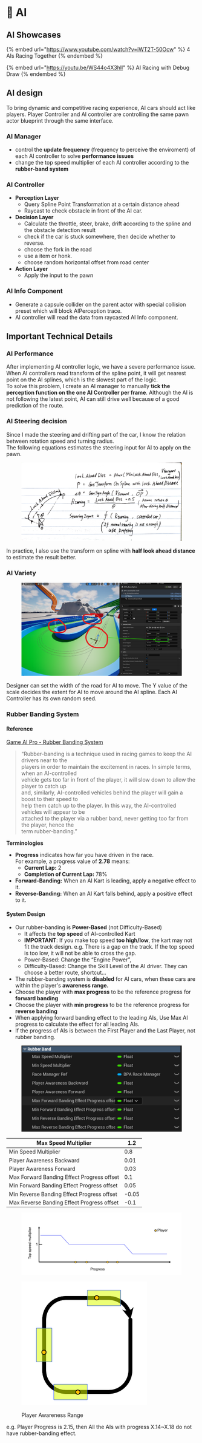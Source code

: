 # 🤖 AI

## AI Showcases

{% embed url="https://www.youtube.com/watch?v=iWT2T-50Ocw" %}
4 AIs Racing Together
{% endembed %}

{% embed url="https://youtu.be/WS44o4X3hlI" %}
AI Racing with Debug Draw
{% endembed %}

## AI design

To bring dynamic and competitive racing experience, AI cars should act like players. Player Controller and AI controller are controlling the same pawn actor blueprint through the same interface.

### AI Manager

* control the **update frequency** (frequency to perceive the enviroment) of each AI controller to solve **performance issues**
* change the top speed multiplier of each AI controller according to the **rubber-band system**

### AI Controller

* **Perception Layer**
  * Query Spline Point Transformation at a certain distance ahead
  * Raycast to check obstacle in front of the AI car.
* **Decision Layer**
  * Calculate the throttle, steer, brake, drift according to the spline and the obstacle detection result
  * check if the car is stuck somewhere, then decide whether to reverse.
  * choose the fork in the road
  * use a item or honk.
  * choose random horizontal offset from road center
* **Action Layer**
  * Apply the input to the pawn

### AI Info Component

* Generate a capsule collider on the parent actor with special collision preset which will block AIPerception trace.
* AI controller will read the data from raycasted AI Info component.

## Important Technical Details

### AI Performance

After implementing AI controller logic, we have a severe performance issue. When AI controllers read transform of the spline point, it will get nearest point on the AI splines, which is the slowest part of the logic.\
To solve this problem, I create an AI manager to manually **tick the perception function on the one AI Controller per frame**. Although the AI is not following the latest point, AI can still drive well because of a good prediction of the route.

### AI Steering decision

Since I made the steering and drifting part of the car, I know the relation between rotation speed and turning radius.\
The following equations estimates the steering input for AI to apply on the pawn.

<figure><img src="../../../.gitbook/assets/AI_Steering.jpg" alt=""><figcaption></figcaption></figure>

In practice, I also use the transform on spline with **half look ahead distance** to estimate the result better.

### AI Variety

<figure><img src="../../../.gitbook/assets/AI_Road_width.png" alt=""><figcaption></figcaption></figure>

Designer can set the width of the road for AI to move. The Y value of the scale decides the extent for AI to move around the AI spline. Each AI Controller has its own random seed.

### Rubber Banding System

#### **Reference**

[Game AI Pro - Rubber Banding System](http://www.gameaipro.com/GameAIPro/GameAIPro_Chapter42_A_Rubber-Banding_System_for_Gameplay_and_Race_Management.pdf)

> “Rubber-banding is a technique used in racing games to keep the AI drivers near to the\
> players in order to maintain the excitement in races. In simple terms, when an AI-controlled\
> vehicle gets too far in front of the player, it will slow down to allow the player to catch up\
> and, similarly, AI-controlled vehicles behind the player will gain a boost to their speed to\
> help them catch up to the player. In this way, the AI-controlled vehicles will appear to be\
> attached to the player via a rubber band, never getting too far from the player, hence the\
> term rubber-banding.”

**Terminologies**

* **Progress** indicates how far you have driven in the race.\
  For example, a progress value of **2.78** means:
  * **Current Lap:** 2
  * **Completion of Current Lap:** 78%
* **Forward-Banding:** When an AI Kart is leading, apply a negative effect to it.
* **Reverse-Banding:** When an AI Kart falls behind, apply a positive effect to it.

#### System Design

* Our rubber-banding is **Power-Based** (not Difficulty-Based)
  * It affects the **top speed** of AI-controlled Kart
  * **IMPORTANT**: If you make top speed **too high/low**, the kart may not fit the track design. e.g. There is a gap on the track. If the top speed is too low, it will not be able to cross the gap.
  * Power-Based: Change the “Engine Power”,
  * Difficulty-Based: Change the Skill Level of the AI driver. They can choose a better route, shortcut…
* The rubber-banding system is **disabled** for AI cars, when these cars are within the player's **awareness range.**
* Choose the player with **max progress** to be the reference progress for **forward banding**
* Choose the player with **min progress** to be the reference progress for **reverse banding**
* When applying forward banding effect to the leading AIs, Use Max AI progress to calculate the effect for all leading AIs.
* If the progress of AIs is between the First Player and the Last Player, not rubber banding.

<figure><img src="../../../.gitbook/assets/Rubber_Variables.png" alt=""><figcaption></figcaption></figure>

| Max Speed Multiplier                       | 1.2   |
| ------------------------------------------ | ----- |
| Min Speed Multiplier                       | 0.8   |
| Player Awareness Backward                  | 0.01  |
| Player Awareness Forward                   | 0.03  |
| Max Forward Banding Effect Progress offset | 0.1   |
| Min Forward Banding Effect Progress offset | 0.05  |
| Min Reverse Banding Effect Progress offset | -0.05 |
| Max Reverse Banding Effect Progress offset | -0.1  |



<figure><img src="../../../.gitbook/assets/RubberBanding.png" alt=""><figcaption></figcaption></figure>

<figure><img src="../../../.gitbook/assets/Player_Awareness.png" alt="" width="332"><figcaption><p>Player Awareness Range</p></figcaption></figure>

e.g. Player Progress is 2.15, then All the AIs with progress X.14\~X.18 do not have rubber-banding effect.

